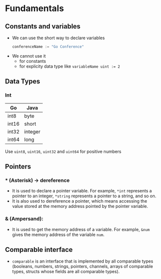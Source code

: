 # Fundamentals

## Constants and variables
- We can use the short way to declare variables
    ```go
    conferenceName := "Go Conference"
    ```
- We cannot use it
    - for constants
    - for explicity data type like `variableName uint := 2`

## Data Types

### Int
| Go | Java |
| -- | -- |
| int8  | byte  |
| int16 | short |
| int32 | integer |
| int64 | long |

Use `uint8`, `uint16`, `uint32` and `uint64` for positive numbers

## Pointers

### * (Asterisk) -> dereference
- It is used to declare a pointer variable. For example, `*int` represents a pointer to an integer, `*string` represents a pointer to a string, and so on.
- It is also used to dereference a pointer, which means accessing the value stored at the memory address pointed by the pointer variable.

### & (Ampersand):
- It is used to get the memory address of a variable. For example, `&num` gives the memory address of the variable `num`.

## Comparable interface
- `comparable` is an interface that is implemented by all comparable types (booleans, numbers, strings, pointers, channels, arrays of comparable types, structs whose fields are all comparable types).


